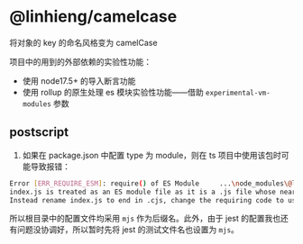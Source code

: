 # @linhieng/camelcase

将对象的 key 的命名风格变为 camelCase

项目中的用到的外部依赖的实验性功能：

- 使用 node17.5+ 的导入断言功能
- 使用 rollup 的原生处理 es 模块实验性功能——借助 `experimental-vm-modules` 参数

## postscript

1. 如果在 package.json 中配置 type 为 module，则在 ts 项目中使用该包时可能导致报错：

```sh
Error [ERR_REQUIRE_ESM]: require() of ES Module     ...\node_modules\@linhieng\camelcase\dist\index.js from    ...\src\models\DoctorInfo.ts not supported.
index.js is treated as an ES module file as it is a .js file whose nearest parent package.json contains "type": "module" which declares all .js files in that package scope as ES modules.
Instead rename index.js to end in .cjs, change the requiring code to use dynamic import() which is available in all CommonJS modules, or change "type": "module" to "type": "commonjs" in ...\node_modules\@linhieng\camelcase\package.json to treat all .js files as CommonJS (using .mjs for all ES modules instead).
```

所以根目录中的配置文件均采用 `mjs` 作为后缀名。此外，由于 jest 的配置我也还有问题没协调好，所以暂时先将 jest 的测试文件名也设置为 `mjs`。
